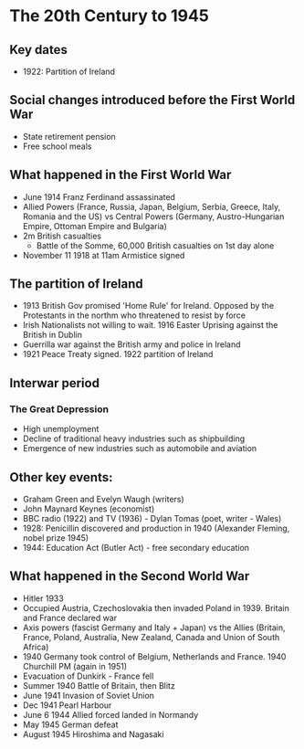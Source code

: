 # The 20th Century to 1945

## Key dates

* 1922: Partition of Ireland

## Social changes introduced before the First World War

* State retirement pension
* Free school meals

## What happened in the First World War

* June 1914 Franz Ferdinand assassinated
* Allied Powers (France, Russia, Japan, Belgium, Serbia, Greece, Italy, Romania and the US) vs Central Powers (Germany, Austro-Hungarian Empire, Ottoman Empire and Bulgaria)
* 2m British casualties
  * Battle of the Somme, 60,000 British casualties on 1st day alone
* November 11 1918 at 11am Armistice signed

## The partition of Ireland

* 1913 British Gov promised 'Home Rule' for Ireland. Opposed by the Protestants in the northm who threatened to resist by force
* Irish Nationalists not willing to wait. 1916 Easter Uprising against the British in Dublin
* Guerrilla war against the British army and police in Ireland
* 1921 Peace Treaty signed. 1922 partition of Ireland

## Interwar period

### The Great Depression

* High unemployment
* Decline of traditional heavy industries such as shipbuilding
* Emergence of new industries such as automobile and aviation 

## Other key events:
  * Graham Green and Evelyn Waugh (writers)
  * John Maynard Keynes (economist)
  * BBC radio (1922) and TV (1936) - Dylan Tomas (poet, writer - Wales)
  * 1928: Penicillin discovered and production in 1940 (Alexander Fleming, nobel prize 1945) 
  * 1944: Education Act (Butler Act) - free secondary education
## What happened in the Second World War

* Hitler 1933
* Occupied Austria, Czechoslovakia then invaded Poland in 1939. Britain and France declared war
* Axis powers (fascist Germany and Italy + Japan) vs the Allies (Britain, France, Poland, Australia, New Zealand, Canada and Union of South Africa)
* 1940 Germany took control of Belgium, Netherlands and France. 1940 Churchill PM (again in 1951)
* Evacuation of Dunkirk - France fell
* Summer 1940 Battle of Britain, then Blitz
* June 1941 Invasion of Soviet Union
* Dec 1941 Pearl Harbour
* June 6 1944 Allied forced landed in Normandy
* May 1945 German defeat
* August 1945 Hiroshima and Nagasaki